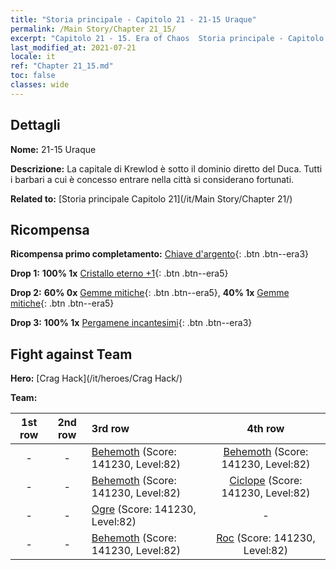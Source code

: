 ```yaml
---
title: "Storia principale - Capitolo 21 - 21-15 Uraque"
permalink: /Main Story/Chapter 21_15/
excerpt: "Capitolo 21 - 15. Era of Chaos  Storia principale - Capitolo 21_15. 21-15 Uraque"
last_modified_at: 2021-07-21
locale: it
ref: "Chapter 21_15.md"
toc: false
classes: wide
---
```


## Dettagli

 **Nome:** 21-15 Uraque

 **Descrizione:** La capitale di Krewlod è sotto il dominio diretto del Duca. Tutti i barbari a cui è concesso entrare nella città si considerano fortunati.

 **Related to:** [Storia principale Capitolo 21](/it/Main Story/Chapter 21/)

## Ricompensa

 **Ricompensa primo completamento:** [Chiave d'argento](/ItemsIT/con_693/){: .btn .btn--era3}

 **Drop 1:** **100% 1x** [Cristallo eterno +1](/ItemsIT/mat_73/){: .btn .btn--era5}

 **Drop 2:** **60% 0x** [Gemme mitiche](/ItemsIT/mat_65/){: .btn .btn--era5}, **40% 1x** [Gemme mitiche](/ItemsIT/mat_65/){: .btn .btn--era5}

 **Drop 3:** **100% 1x** [Pergamene incantesimi](/ItemsIT/con_694/){: .btn .btn--era3}


## Fight against Team
 **Hero:** [Crag Hack](/it/heroes/Crag Hack/)

 **Team:**


  | 1st row | 2nd row | 3rd row | 4th row |
  |:----:|:----:|:----|:----:|
  | - | - | [Behemoth](/it/units/Behemoth/) (Score: 141230, Level:82)  | [Behemoth](/it/units/Behemoth/) (Score: 141230, Level:82)  |
  | - | - | [Behemoth](/it/units/Behemoth/) (Score: 141230, Level:82)  | [Ciclope](/it/units/Cyclops/) (Score: 141230, Level:82)  |
  | - | - | [Ogre](/it/units/Ogre/) (Score: 141230, Level:82)  | - |
  | - | - | [Behemoth](/it/units/Behemoth/) (Score: 141230, Level:82)  | [Roc](/it/units/Roc/) (Score: 141230, Level:82)  |


